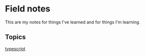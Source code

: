 # Field notes

This are my notes for things I've learned and for things I'm learning.

## Topics

[typescript](typescript)
